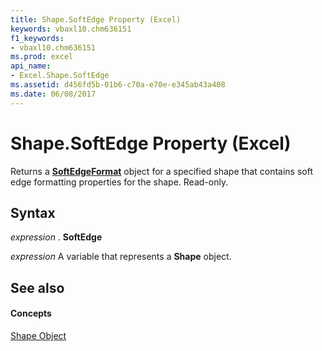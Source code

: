 ```yaml
---
title: Shape.SoftEdge Property (Excel)
keywords: vbaxl10.chm636151
f1_keywords:
- vbaxl10.chm636151
ms.prod: excel
api_name:
- Excel.Shape.SoftEdge
ms.assetid: d456fd5b-01b6-c70a-e70e-e345ab43a408
ms.date: 06/08/2017
---
```



# Shape.SoftEdge Property (Excel)

Returns a  **[SoftEdgeFormat](http://msdn.microsoft.com/library/9d9b34e1-03b5-9e56-b9ea-89c7ecce0370%28Office.15%29.aspx)** object for a specified shape that contains soft edge formatting properties for the shape. Read-only.


## Syntax

 _expression_ . **SoftEdge**

 _expression_ A variable that represents a **Shape** object.


## See also


#### Concepts


[Shape Object](Excel.Shape.md)

